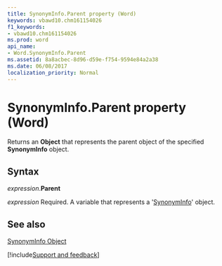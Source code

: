 ```yaml
---
title: SynonymInfo.Parent property (Word)
keywords: vbawd10.chm161154026
f1_keywords:
- vbawd10.chm161154026
ms.prod: word
api_name:
- Word.SynonymInfo.Parent
ms.assetid: 8a8acbec-8d96-d59e-f754-9594e84a2a38
ms.date: 06/08/2017
localization_priority: Normal
---
```



# SynonymInfo.Parent property (Word)

Returns an  **Object** that represents the parent object of the specified **SynonymInfo** object.


## Syntax

_expression_.**Parent**

_expression_ Required. A variable that represents a '[SynonymInfo](Word.SynonymInfo.md)' object.


## See also


[SynonymInfo Object](Word.SynonymInfo.md)

[!include[Support and feedback](~/includes/feedback-boilerplate.md)]